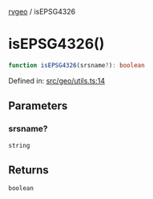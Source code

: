 [rvgeo](../index.md) / isEPSG4326

# isEPSG4326()

```ts
function isEPSG4326(srsname?): boolean
```

Defined in: [src/geo/utils.ts:14](https://github.com/pzq123456/RVGeo/blob/e727f6f6e310621d656b74948bed9956ff45a613/src/geo/utils.ts#L14)

## Parameters

### srsname?

`string`

## Returns

`boolean`
